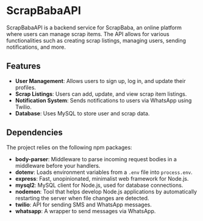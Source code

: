 # ScrapBabaAPI

ScrapBabaAPI is a backend service for ScrapBaba, an online platform where users can manage scrap items. The API allows for various functionalities such as creating scrap listings, managing users, sending notifications, and more.

## Features

- **User Management**: Allows users to sign up, log in, and update their profiles.
- **Scrap Listings**: Users can add, update, and view scrap item listings.
- **Notification System**: Sends notifications to users via WhatsApp using Twilio.
- **Database**: Uses MySQL to store user and scrap data.

## Dependencies

The project relies on the following npm packages:

- **body-parser**: Middleware to parse incoming request bodies in a middleware before your handlers.
- **dotenv**: Loads environment variables from a `.env` file into `process.env`.
- **express**: Fast, unopinionated, minimalist web framework for Node.js.
- **mysql2**: MySQL client for Node.js, used for database connections.
- **nodemon**: Tool that helps develop Node.js applications by automatically restarting the server when file changes are detected.
- **twilio**: API for sending SMS and WhatsApp messages.
- **whatsapp**: A wrapper to send messages via WhatsApp.
